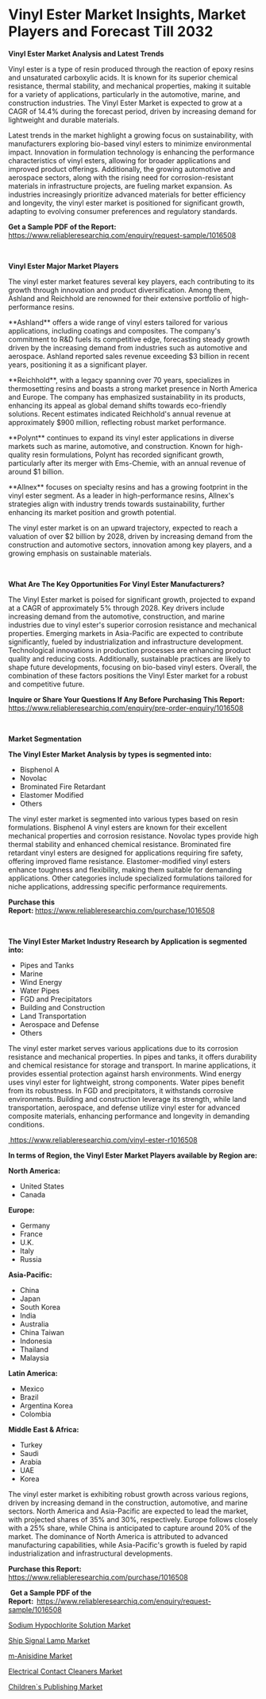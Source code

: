 <p><h1>Vinyl Ester Market Insights, Market Players and Forecast Till 2032</h1></p><p><strong>Vinyl Ester Market Analysis and Latest Trends</strong></p>
<p><p>Vinyl ester is a type of resin produced through the reaction of epoxy resins and unsaturated carboxylic acids. It is known for its superior chemical resistance, thermal stability, and mechanical properties, making it suitable for a variety of applications, particularly in the automotive, marine, and construction industries. The Vinyl Ester Market is expected to grow at a CAGR of 14.4% during the forecast period, driven by increasing demand for lightweight and durable materials.</p><p>Latest trends in the market highlight a growing focus on sustainability, with manufacturers exploring bio-based vinyl esters to minimize environmental impact. Innovation in formulation technology is enhancing the performance characteristics of vinyl esters, allowing for broader applications and improved product offerings. Additionally, the growing automotive and aerospace sectors, along with the rising need for corrosion-resistant materials in infrastructure projects, are fueling market expansion. As industries increasingly prioritize advanced materials for better efficiency and longevity, the vinyl ester market is positioned for significant growth, adapting to evolving consumer preferences and regulatory standards.</p></p>
<p><strong>Get a Sample PDF of the Report:&nbsp;</strong> <a href="https://www.reliableresearchiq.com/enquiry/request-sample/1016508?utm_campaign=1877&utm_medium=2&utm_source=Github&utm_content=ia&utm_term=30012025&utm_id=vinyl-ester">https://www.reliableresearchiq.com/enquiry/request-sample/1016508</a></p>
<p>&nbsp;</p>
<p><strong>Vinyl Ester Major Market Players</strong></p>
<p><p>The vinyl ester market features several key players, each contributing to its growth through innovation and product diversification. Among them, Ashland and Reichhold are renowned for their extensive portfolio of high-performance resins.</p><p>**Ashland** offers a wide range of vinyl esters tailored for various applications, including coatings and composites. The company's commitment to R&D fuels its competitive edge, forecasting steady growth driven by the increasing demand from industries such as automotive and aerospace. Ashland reported sales revenue exceeding $3 billion in recent years, positioning it as a significant player.</p><p>**Reichhold**, with a legacy spanning over 70 years, specializes in thermosetting resins and boasts a strong market presence in North America and Europe. The company has emphasized sustainability in its products, enhancing its appeal as global demand shifts towards eco-friendly solutions. Recent estimates indicated Reichhold's annual revenue at approximately $900 million, reflecting robust market performance.</p><p>**Polynt** continues to expand its vinyl ester applications in diverse markets such as marine, automotive, and construction. Known for high-quality resin formulations, Polynt has recorded significant growth, particularly after its merger with Ems-Chemie, with an annual revenue of around $1 billion.</p><p>**Allnex** focuses on specialty resins and has a growing footprint in the vinyl ester segment. As a leader in high-performance resins, Allnex's strategies align with industry trends towards sustainability, further enhancing its market position and growth potential.</p><p>The vinyl ester market is on an upward trajectory, expected to reach a valuation of over $2 billion by 2028, driven by increasing demand from the construction and automotive sectors, innovation among key players, and a growing emphasis on sustainable materials.</p></p>
<p>&nbsp;</p>
<p><strong>What Are The Key Opportunities For Vinyl Ester Manufacturers?</strong></p>
<p><p>The Vinyl Ester market is poised for significant growth, projected to expand at a CAGR of approximately 5% through 2028. Key drivers include increasing demand from the automotive, construction, and marine industries due to vinyl ester's superior corrosion resistance and mechanical properties. Emerging markets in Asia-Pacific are expected to contribute significantly, fueled by industrialization and infrastructure development. Technological innovations in production processes are enhancing product quality and reducing costs. Additionally, sustainable practices are likely to shape future developments, focusing on bio-based vinyl esters. Overall, the combination of these factors positions the Vinyl Ester market for a robust and competitive future.</p></p>
<p><strong>Inquire or Share Your Questions If Any Before Purchasing This Report:</strong> <a href="https://www.reliableresearchiq.com/enquiry/pre-order-enquiry/1016508?utm_campaign=1877&utm_medium=2&utm_source=Github&utm_content=ia&utm_term=30012025&utm_id=vinyl-ester">https://www.reliableresearchiq.com/enquiry/pre-order-enquiry/1016508</a></p>
<p>&nbsp;</p>
<p><strong>Market Segmentation</strong></p>
<p><strong>The Vinyl Ester Market Analysis by types is segmented into:</strong></p>
<p><ul><li>Bisphenol A</li><li>Novolac</li><li>Brominated Fire Retardant</li><li>Elastomer Modified</li><li>Others</li></ul></p>
<p><p>The vinyl ester market is segmented into various types based on resin formulations. Bisphenol A vinyl esters are known for their excellent mechanical properties and corrosion resistance. Novolac types provide high thermal stability and enhanced chemical resistance. Brominated fire retardant vinyl esters are designed for applications requiring fire safety, offering improved flame resistance. Elastomer-modified vinyl esters enhance toughness and flexibility, making them suitable for demanding applications. Other categories include specialized formulations tailored for niche applications, addressing specific performance requirements.</p></p>
<p><strong>Purchase this Report:&nbsp;</strong><a href="https://www.reliableresearchiq.com/purchase/1016508?utm_campaign=1877&utm_medium=2&utm_source=Github&utm_content=ia&utm_term=30012025&utm_id=vinyl-ester">https://www.reliableresearchiq.com/purchase/1016508</a></p>
<p>&nbsp;</p>
<p><strong>The Vinyl Ester Market Industry Research by Application is segmented into:</strong></p>
<p><ul><li>Pipes and Tanks</li><li>Marine</li><li>Wind Energy</li><li>Water Pipes</li><li>FGD and Precipitators</li><li>Building and Construction</li><li>Land Transportation</li><li>Aerospace and Defense</li><li>Others</li></ul></p>
<p><p>The vinyl ester market serves various applications due to its corrosion resistance and mechanical properties. In pipes and tanks, it offers durability and chemical resistance for storage and transport. In marine applications, it provides essential protection against harsh environments. Wind energy uses vinyl ester for lightweight, strong components. Water pipes benefit from its robustness. In FGD and precipitators, it withstands corrosive environments. Building and construction leverage its strength, while land transportation, aerospace, and defense utilize vinyl ester for advanced composite materials, enhancing performance and longevity in demanding conditions.</p></p>
<p><a href="https://www.reliableresearchiq.com/vinyl-ester-r1016508?utm_campaign=1877&utm_medium=2&utm_source=Github&utm_content=ia&utm_term=30012025&utm_id=vinyl-ester">&nbsp;https://www.reliableresearchiq.com/vinyl-ester-r1016508</a></p>
<p><strong>In terms of Region, the Vinyl Ester Market Players available by Region are:</strong></p>
<p>
    <p> <strong> North America: </strong>
        <ul>
            <li>United States</li>
            <li>Canada</li>
        </ul>
        </p> 
    <p> <strong> Europe: </strong>
        <ul>
            <li>Germany</li>
            <li>France</li>
            <li>U.K.</li>
            <li>Italy</li>
            <li>Russia</li>
        </ul>
        </p> 
    <p> <strong> Asia-Pacific: </strong>
        <ul>
            <li>China</li>
            <li>Japan</li>
            <li>South Korea</li>
            <li>India</li>
            <li>Australia</li>
            <li>China Taiwan</li>
            <li>Indonesia</li>
            <li>Thailand</li>
            <li>Malaysia</li>
        </ul>
        </p> 
    <p> <strong> Latin America: </strong>
        <ul>
            <li>Mexico</li>
            <li>Brazil</li>
            <li>Argentina Korea</li>
            <li>Colombia</li>
        </ul>
        </p> 
    <p> <strong> Middle East & Africa: </strong>
        <ul>
            <li>Turkey</li>
            <li>Saudi</li>
            <li>Arabia</li>
            <li>UAE</li>
            <li>Korea</li>
        </ul>
    </p>
    </p>
<p><p>The vinyl ester market is exhibiting robust growth across various regions, driven by increasing demand in the construction, automotive, and marine sectors. North America and Asia-Pacific are expected to lead the market, with projected shares of 35% and 30%, respectively. Europe follows closely with a 25% share, while China is anticipated to capture around 20% of the market. The dominance of North America is attributed to advanced manufacturing capabilities, while Asia-Pacific's growth is fueled by rapid industrialization and infrastructural developments.</p></p>
<p><strong>Purchase this Report: </strong><a href="https://www.reliableresearchiq.com/purchase/1016508?utm_campaign=1877&utm_medium=2&utm_source=Github&utm_content=ia&utm_term=30012025&utm_id=vinyl-ester">https://www.reliableresearchiq.com/purchase/1016508</a></p>
<p>&nbsp;<strong>Get a Sample PDF of the Report:&nbsp;&nbsp;</strong><a href="https://www.reliableresearchiq.com/enquiry/request-sample/1016508?utm_campaign=1877&utm_medium=2&utm_source=Github&utm_content=ia&utm_term=30012025&utm_id=vinyl-ester">https://www.reliableresearchiq.com/enquiry/request-sample/1016508</a></p>
<p><strong></strong></p>
<p><p><a href="https://github.com/klaassenmackenzie6/Market-Research-Report-List-1/blob/main/sodium-hypochlorite-solution-market.md?utm_campaign=1877&utm_medium=2&utm_source=Github&utm_content=ia&utm_term=30012025&utm_id=vinyl-ester">Sodium Hypochlorite Solution Market</a></p><p><a href="https://www.linkedin.com/pulse/ship-signal-lamp-market-scopeexpected-see-significant-increase-caqac?utm_campaign=1877&utm_medium=2&utm_source=Github&utm_content=ia&utm_term=30012025&utm_id=vinyl-ester">Ship Signal Lamp Market</a></p><p><a href="https://www.linkedin.com/pulse/market-demand-revenue-analysis-m-anisidine-projected-uanze?utm_campaign=1877&utm_medium=2&utm_source=Github&utm_content=ia&utm_term=30012025&utm_id=vinyl-ester">m-Anisidine Market</a></p><p><a href="https://github.com/lvaill871987/Market-Research-Report-List-1/blob/main/electrical-contact-cleaners-market.md?utm_campaign=1877&utm_medium=2&utm_source=Github&utm_content=ia&utm_term=30012025&utm_id=vinyl-ester">Electrical Contact Cleaners Market</a></p><p><a href="https://www.linkedin.com/pulse/projecting-childrens-publishing-markets-future-thorough-2xric?utm_campaign=1877&utm_medium=2&utm_source=Github&utm_content=ia&utm_term=30012025&utm_id=vinyl-ester">Children`s Publishing Market</a></p></p>